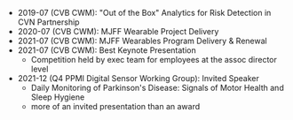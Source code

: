 

* 2019-07 (CVB CWM): "Out of the Box" Analytics for Risk Detection in CVN Partnership
* 2020-07 (CVB CWM): MJFF Wearable Project Delivery
* 2021-07 (CVB CWM): MJFF Wearables Program Delivery & Renewal 
* 2021-07 (CVB CWM): Best Keynote Presentation 
  - Competition held by exec team for employees at the assoc director level
* 2021-12 (Q4 PPMI Digital Sensor Working Group): Invited Speaker
  - Daily Monitoring of Parkinson's Disease: Signals of Motor Health and Sleep Hygiene
  - more of an invited presentation than an award


